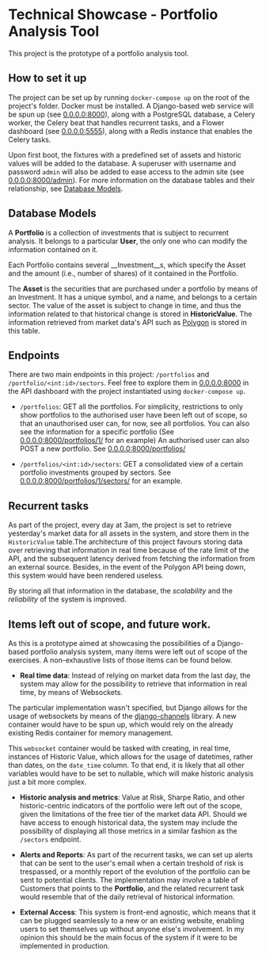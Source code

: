 # Technical Showcase - Portfolio Analysis Tool
This project is the prototype of a portfolio analysis tool.

## How to set it up

The project can be set up by running `docker-compose up` on the root of the project's folder. Docker must be installed.
A Django-based web service will be spun up (see [0.0.0.0:8000](http://0.0.0.0:8000/)), along with a PostgreSQL database, a Celery worker, the Celery beat that handles recurrent tasks, and a Flower dashboard (see [0.0.0.0:5555](http://0.0.0.0:5555/)), along with a Redis instance that enables the Celery tasks.

Upon first boot, the fixtures with a predefined set of assets and historic values will be added to the database. A superuser
with username and password `admin` will also be added to ease access to the admin site (see [0.0.0.0:8000/admin](http://0.0.0.0:8000/admin)). For more information on the database tables and their relationship, see [Database Models](#database-models).

## Database Models

A __Portfolio__ is a collection of investments that is subject to recurrent analysis. It belongs to a particular __User__, the only one who can modify the information contained on it.

Each Portfolio contains several __Investment__s, which specify the Asset and the amount (i.e., number of shares) of it contained in the Portfolio.

The __Asset__ is the securities that are purchased under a portfolio by means of an Investment. It has a unique symbol, and a name, and belongs to a certain sector. The value of the asset is subject to change in time, and thus the information related to that historical change is stored in __HistoricValue__. The information retrieved from market data's API such as [Polygon](https://polygon.io/) is stored in this table.

## Endpoints

There are two main endpoints in this project: `/portfolios` and `/portfolio/<int:id>/sectors`. Feel free to explore them in [0.0.0.0:8000](http://0.0.0.0:8000/) in the API dashboard with the project instantiated using `docker-compose up`.

- `/portfolios`: GET all the portfolios. For simplicity, restrictions to only show portfolios to the authorised user have been left out of scope, so that an unauthorised user can, for now, see all portfolios. You can also see the information for a specific portfolio (See [0.0.0.0:8000/portfolios/1/](http://0.0.0.0:8000/portfolios/1/) for an example) An authorised user can also POST a new portfolio. See [0.0.0.0:8000/portfolios/](http://0.0.0.0:8000/portfolios/)

- `/portfolios/<int:id>/sectors`: GET a consolidated view of a certain portfolio investments grouped by sectors. See [0.0.0.0:8000/portfolios/1/sectors/](http://0.0.0.0:8000/portfolios/1/sectors/) for an example.

## Recurrent tasks

As part of the project, every day at 3am, the project is set to retrieve yesterday's market data for all assets in the system, and store them in the `HistoricValue` table.The architecture of this project favours storing data over retrieving that information in real time because of the rate limit of the API, and the subsequent latency derived from fetching the information from an external source. Besides, in the event of the Polygon API being down, this system would have been rendered useless.

By storing all that information in the database, the *scalability* and the *reliability* of the system is improved.

## Items left out of scope, and future work.

As this is a prototype aimed at showcasing the possibilities of a Django-based portfolio analysis system, many items were left out of scope of the exercises. A non-exhaustive lists of those items can be found below.

- __Real time data__: Instead of relying on market data from the last day, the system may allow for the possibility to retrieve that information in real time, by means of Websockets.

The particular implementation wasn't specified, but Django allows for the usage of websockets by means of the [django-channels](https://channels.readthedocs.io/en/stable/) library. A new container would have to be spun up, which would rely on the already existing Redis container for memory management.

This `websocket` container would be tasked with creating, in real time, instances of Historic Value, which allows for the usage of datetimes, rather than dates, on the `date_time` column. To that end, it is likely that all other variables would have to be set to nullable, which will make historic analysis just a bit more complex.

- __Historic analysis and metrics__: Value at Risk, Sharpe Ratio, and other historic-centric indicators of the portfolio were left out of the scope, given the limitations of the free tier of the market data API. Should we have access to enough historical data, the system may include the possibility of displaying all those metrics in a similar fashion as the `/sectors` endpoint.

- __Alerts and Reports__: As part of the recurrent tasks, we can set up alerts that can be sent to the user's email when a certain treshold of risk is trespassed, or a monthly report of the evolution of the portfolio can be sent to potential clients. The implementation may involve a table of Customers that points to the __Portfolio__, and the related recurrent task would resemble that of the daily retrieval of historical information.

- __External Access__: This system is front-end agnostic, which means that it can be plugged seamlessly to a new or an existing website, enabling users to set themselves up without anyone else's involvement. In my opinion this should be the main focus of the system if it were to be implemented in production.

